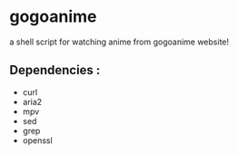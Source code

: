 # gogoanime
a shell script for watching anime from gogoanime website!

## Dependencies :
- curl 
- aria2
- mpv
- sed
- grep
- openssl


